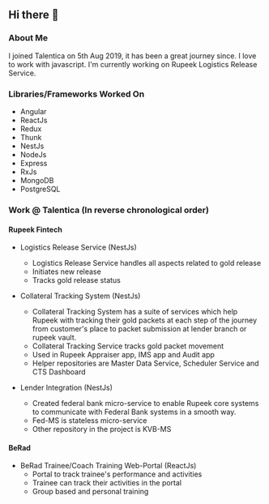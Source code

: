 ## Hi there 👋

<!--
**nakulsharma-tal/nakulsharma-tal** is a ✨ _special_ ✨ repository because its `README.md` (this file) appears on your GitHub profile.

Here are some ideas to get you started:

- 🔭 I’m currently working on ...
- 🌱 I’m currently learning ...
- 👯 I’m looking to collaborate on ...
- 🤔 I’m looking for help with ...
- 💬 Ask me about ...
- 📫 How to reach me: ...
- 😄 Pronouns: ...
- ⚡ Fun fact: ...
-->

### About Me

I joined Talentica on 5th Aug 2019, it has been a great journey since. I love to work with javascript. I'm currently working on Rupeek Logistics Release Service.

### Libraries/Frameworks Worked On

- Angular
- ReactJs
- Redux
- Thunk
- NestJs
- NodeJs
- Express
- RxJs
- MongoDB
- PostgreSQL

### Work @ Talentica (In reverse chronological order)

#### Rupeek Fintech

- Logistics Release Service (NestJs)

  - Logistics Release Service handles all aspects related to gold release
  - Initiates new release
  - Tracks gold release status

- Collateral Tracking System (NestJs)

  - Collateral Tracking System has a suite of services which help Rupeek with tracking their gold packets at each step of the journey from customer's place to packet submission at lender branch or rupeek vault.
  - Collateral Tracking Service tracks gold packet movement
  - Used in Rupeek Appraiser app, IMS app and Audit app
  - Helper repositories are Master Data Service, Scheduler Service and CTS Dashboard

- Lender Integration (NestJs)

  - Created federal bank micro-service to enable Rupeek core systems to communicate with Federal Bank systems in a smooth way.
  - Fed-MS is stateless micro-service
  - Other repository in the project is KVB-MS

#### BeRad

- BeRad Trainee/Coach Training Web-Portal (ReactJs)
  - Portal to track trainee's performance and activities
  - Trainee can track their activities in the portal
  - Group based and personal training
